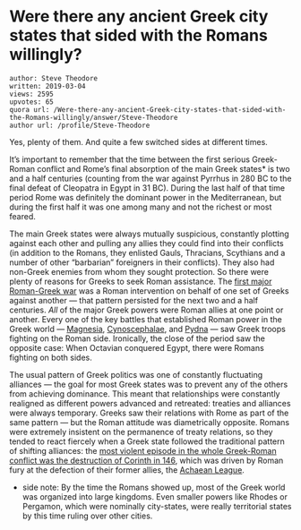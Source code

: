 # Were there any ancient Greek city states that sided with the Romans willingly?

	author: Steve Theodore
	written: 2019-03-04
	views: 2595
	upvotes: 65
	quora url: /Were-there-any-ancient-Greek-city-states-that-sided-with-the-Romans-willingly/answer/Steve-Theodore
	author url: /profile/Steve-Theodore


Yes, plenty of them. And quite a few switched sides at different times.

It’s important to remember that the time between the first serious Greek-Roman conflict and Rome’s final absorption of the main Greek states* is two and a half centuries (counting from the war against Pyrrhus in 280 BC to the final defeat of Cleopatra in Egypt in 31 BC). During the last half of that time period Rome was definitely the dominant power in the Mediterranean, but during the first half it was one among many and not the richest or most feared.

The main Greek states were always mutually suspicious, constantly plotting against each other and pulling any allies they could find into their conflicts (in addition to the Romans, they enlisted Gauls, Thracians, Scythians and a number of other “barbarian” foreigners in their conflicts). They also had non-Greek enemies from whom they sought protection. So there were plenty of reasons for Greeks to seek Roman assistance. The [first major Roman-Greek war](https://en.wikipedia.org/wiki/Pyrrhic_War) was a Roman intervention on behalf of one set of Greeks against another — that pattern persisted for the next two and a half centuries. _All_ of the major Greek powers were Roman allies at one point or another. Every one of the key battles that established Roman power in the Greek world — [Magnesia](https://en.wikipedia.org/wiki/Battle_of_Magnesia), [Cynoscephalae](https://en.wikipedia.org/wiki/Battle_of_Cynoscephalae), and [Pydna](https://en.wikipedia.org/wiki/Battle_of_Pydna) — saw Greek troops fighting on the Roman side. Ironically, the close of the period saw the opposite case: When Octavian conquered Egypt, there were Romans fighting on both sides.

The usual pattern of Greek politics was one of constantly fluctuating alliances — the goal for most Greek states was to prevent any of the others from achieving dominance. This meant that relationships were constantly realigned as different powers advanced and retreated: treaties and alliances were always temporary. Greeks saw their relations with Rome as part of the same pattern — but the Roman attitude was diametrically opposite. Romans were extremely insistent on the permanence of treaty relations, so they tended to react fiercely when a Greek state followed the traditional pattern of shifting alliances: the [most violent episode in the whole Greek-Roman conflict was the destruction of Corinth in 146](https://www.quora.com/Why-did-Rome-destroy-Carthage/answer/Steve-Theodore?ch=10&share=0f393c30&srid=zLvM), which was driven by Roman fury at the defection of their former allies, the [Achaean League](https://en.wikipedia.org/wiki/Achaean_League).



* side note: By the time the Romans showed up, most of the Greek world was organized into large kingdoms. Even smaller powers like Rhodes or Pergamon, which were nominally city-states, were really territorial states by this time ruling over other cities.

